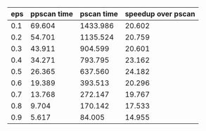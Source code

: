 eps | ppscan time | pscan time | speedup over pscan
--- | --- | --- | ---
0.1 | 69.604 | 1433.986 | 20.602
0.2 | 54.701 | 1135.524 | 20.759
0.3 | 43.911 | 904.599 | 20.601
0.4 | 34.271 | 793.795 | 23.162
0.5 | 26.365 | 637.560 | 24.182
0.6 | 19.389 | 393.513 | 20.296
0.7 | 13.768 | 272.147 | 19.767
0.8 | 9.704 | 170.142 | 17.533
0.9 | 5.617 | 84.005 | 14.955
